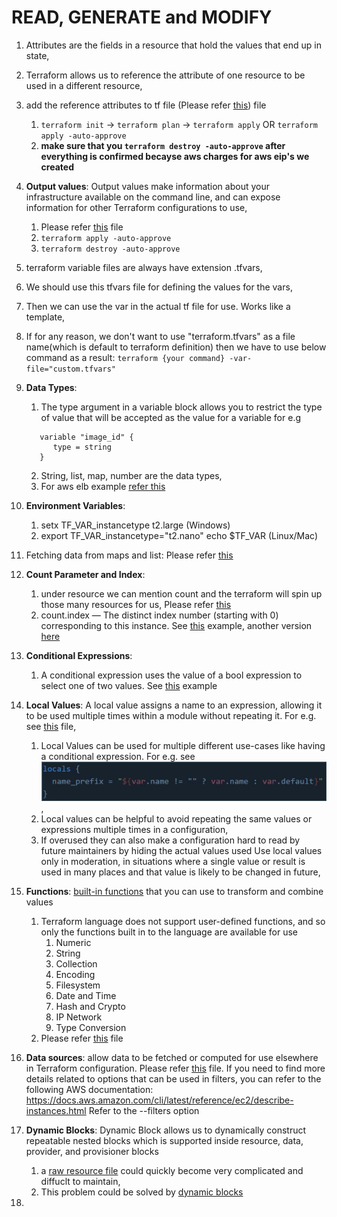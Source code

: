 # READ, GENERATE and MODIFY

1. Attributes are the fields in a resource that hold the values that end up in state,
2. Terraform allows us to reference the attribute of one resource to be used in a
different resource,
3. add the reference attributes to tf file (Please refer [this](./reference-attributes.tf)) file
   1. `terraform init` -> `terraform plan` -> `terraform apply` OR  `terraform apply -auto-approve`
   2. **make sure that you `terraform destroy -auto-approve` after everything is confirmed becayse aws charges for aws eip's we created**
4. **Output values**: Output values make information about your infrastructure available on the command line, and can expose information for other Terraform configurations to use,
   1. Please refer [this](./output-values.tf) file
   2. `terraform apply -auto-approve`
   3. `terraform destroy -auto-approve`
5. terraform variable files are always have extension .tfvars,
6. We should use this tfvars file for defining the values for the vars,
7. Then we can use the var in the actual tf file for use. Works like a template,
8. If for any reason, we don't want to use "terraform.tfvars" as a file name(which is default to terraform definition) then we have to use below command as a result: `terraform {your command} -var-file="custom.tfvars"`
9. **Data Types**:
   1. The type argument in a variable block allows you to restrict the type of value that will be accepted as the value for a variable for e.g

   ```text
      variable "image_id" {
         type = string  
      }
   ```

   2. String, list, map, number are the data types,
   3. For aws elb example [refer this](https://github.com/terraform-aws-modules/terraform-aws-elb/blob/master/variables.tf)
10. **Environment Variables**:
    1. setx TF_VAR_instancetype t2.large (Windows)
    2. export TF_VAR_instancetype="t2.nano"
       echo $TF_VAR (Linux/Mac)
11. Fetching data from maps and list: Please refer [this](./fetch-values-variables.tf)
12. **Count Parameter and Index**:
    1. under resource we can mention count and the terraform will spin up those many resources for us, Please refer [this](./count-paremeter.tf)
    2. count.index — The distinct index number (starting with 0) corresponding to this instance. See [this](./count-index.tf) example, another version [here](./count-index_v1.tf)
13. **Conditional Expressions**:
    1. A conditional expression uses the value of a bool expression to select one of two values. See [this](./conditional.tf) example

14. **Local Values**: A local value assigns a name to an expression, allowing it to be used multiple times within a module without repeating it. For e.g. see [this](./localvarsdemo.tf) file,
    1. Local Values can be used for multiple different use-cases like having a conditional expression. For e.g. see ![example](./local_expression_support.png),
    2. Local values can be helpful to avoid repeating the same values or expressions multiple times in a configuration,
    3. If overused they can also make a configuration hard to read by future maintainers by hiding the actual values used Use local values only in moderation, in situations where a single value or result is used in many places and that value is likely to be changed in future,
15. **Functions**: [built-in functions](https://developer.hashicorp.com/terraform/language/functions) that you can use to transform and combine values
    1. Terraform language does not support user-defined functions, and so only the functions built in to the language are available for use
       1. Numeric
       2. String
       3. Collection
       4. Encoding
       5. Filesystem
       6. Date and Time
       7. Hash and Crypto
       8. IP Network
       9. Type Conversion 
    2. Please refer [this](./functions.tf) file
16. **Data sources**: allow data to be fetched or computed for use elsewhere in Terraform configuration. Please refer [this](./datasources.tf) file. If you need to find more details related to options that can be used in filters, you can refer to the following AWS documentation: 
https://docs.aws.amazon.com/cli/latest/reference/ec2/describe-instances.html
Refer to the --filters option
17. **Dynamic Blocks**: Dynamic Block allows us to dynamically construct repeatable nested blocks which is supported inside resource, data, provider, and provisioner blocks
    1. a [raw resource file](./raw_dynamic_block.tf) could quickly become very complicated and diffuclt to maintain,
    2. This problem could be solved by [dynamic blocks]()
18. 
